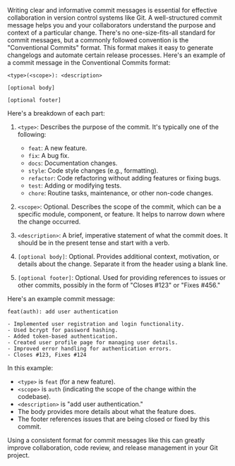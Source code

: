 Writing clear and informative commit messages is essential for effective collaboration in version control systems like Git. A well-structured commit message helps you and your collaborators understand the purpose and context of a particular change. There's no one-size-fits-all standard for commit messages, but a commonly followed convention is the "Conventional Commits" format. This format makes it easy to generate changelogs and automate certain release processes. Here's an example of a commit message in the Conventional Commits format:

```
<type>(<scope>): <description>

[optional body]

[optional footer]
```

Here's a breakdown of each part:

1. `<type>`: Describes the purpose of the commit. It's typically one of the following:
   - `feat`: A new feature.
   - `fix`: A bug fix.
   - `docs`: Documentation changes.
   - `style`: Code style changes (e.g., formatting).
   - `refactor`: Code refactoring without adding features or fixing bugs.
   - `test`: Adding or modifying tests.
   - `chore`: Routine tasks, maintenance, or other non-code changes.

2. `<scope>`: Optional. Describes the scope of the commit, which can be a specific module, component, or feature. It helps to narrow down where the change occurred.

3. `<description>`: A brief, imperative statement of what the commit does. It should be in the present tense and start with a verb.

4. `[optional body]`: Optional. Provides additional context, motivation, or details about the change. Separate it from the header using a blank line.

5. `[optional footer]`: Optional. Used for providing references to issues or other commits, possibly in the form of "Closes #123" or "Fixes #456."

Here's an example commit message:

```
feat(auth): add user authentication

- Implemented user registration and login functionality.
- Used bcrypt for password hashing.
- Added token-based authentication.
- Created user profile page for managing user details.
- Improved error handling for authentication errors.
- Closes #123, Fixes #124
```

In this example:

- `<type>` is `feat` (for a new feature).
- `<scope>` is `auth` (indicating the scope of the change within the codebase).
- `<description>` is "add user authentication."
- The body provides more details about what the feature does.
- The footer references issues that are being closed or fixed by this commit.

Using a consistent format for commit messages like this can greatly improve collaboration, code review, and release management in your Git project.